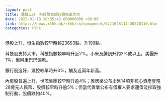 ```yaml
---
layout: post
title: 港股上升　科技股及銀行股推高大市
date: 2022-01-10 10:35:42.000000000 +08:00
link: https://news.rthk.hk/rthk/ch/component/k2/1628114-20220110.htm
categories: rthk
---
```


港股上升，恒生指數較早時報23693點，升199點。

科技股支持大市，科技指數較早時升近2%。小米及騰訊升約2%或以上。美團升1%，但阿里巴巴偏軟。

銀行股造好，滙控較早時升3%，觸及近兩年新高。

內房股普遍上升，世茂集團較早時升逾4%；雅居樂公布出售14項非核心資產套現28億元人民幣，股價較早時升逾5%；但當代置業公布有債權人要求還債及採取強制行動，股價跌約40%。
